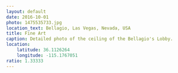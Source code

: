 ```yaml
---
layout: default
date: 2016-10-01
photo: 1475535733.jpg
location_text: Bellagio, Las Vegas, Nevada, USA
title: Fine Art
caption: Detailed photo of the ceiling of the Bellagio's Lobby.
location:
    latitude: 36.1126264
    longitude: -115.1767051
ratio: 1.33333
---
```

